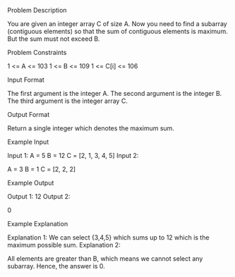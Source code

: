 Problem Description

You are given an integer array C of size A. Now you need to find a subarray (contiguous elements) so that the sum of contiguous elements is maximum.
But the sum must not exceed B.


Problem Constraints

1 <= A <= 103
1 <= B <= 109
1 <= C[i] <= 106


Input Format

The first argument is the integer A.
The second argument is the integer B.
The third argument is the integer array C.


Output Format

Return a single integer which denotes the maximum sum.


Example Input

Input 1:
A = 5
B = 12
C = [2, 1, 3, 4, 5]
Input 2:

A = 3
B = 1
C = [2, 2, 2]


Example Output

Output 1:
12
Output 2:

0


Example Explanation

Explanation 1:
We can select {3,4,5} which sums up to 12 which is the maximum possible sum.
Explanation 2:

All elements are greater than B, which means we cannot select any subarray.
Hence, the answer is 0.